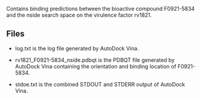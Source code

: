 Contains binding predictions between the bioactive compound F0921-5834 and the nside search space on the virulence factor rv1821.

## Files

- log.txt is the log file generated by AutoDock Vina.

- rv1821_F0921-5834_nside.pdbqt is the PDBQT file generated by AutoDock Vina containing the orientation and binding location of F0921-5834.

- stdoe.txt is the combined STDOUT and STDERR output of AutoDock Vina.

